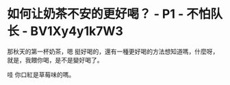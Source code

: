 # 如何让奶茶不安的更好喝？ - P1 - 不怕队长 - BV1Xy4y1k7W3

那秋天的第一杯奶茶，嗯 挺好喝的，還有一種更好喝的方法想知道嗎，什麼呀，就是，我餵你喝，是不是變好喝了。

哇 你口紅是草莓味的嗎。